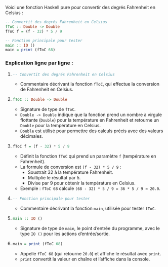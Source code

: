 Voici une fonction Haskell pure pour convertir des degrés Fahrenheit en Celsius :

```haskell
-- Convertit des degrés Fahrenheit en Celsius
fToC :: Double -> Double
fToC f = (f - 32) * 5 / 9

-- Fonction principale pour tester
main :: IO ()
main = print (fToC 68)
```


### Explication ligne par ligne :

1. ```haskell
   -- Convertit des degrés Fahrenheit en Celsius
   ```
   - Commentaire décrivant la fonction `fToC`, qui effectue la conversion de Fahrenheit en Celsius.

2. ```haskell
   fToC :: Double -> Double
   ```
   - Signature de type de `fToC`.
   - `Double -> Double` indique que la fonction prend un nombre à virgule flottante (`Double`) pour la température en Fahrenheit et retourne un `Double` pour la température en Celsius.
   - `Double` est utilisé pour permettre des calculs précis avec des valeurs décimales.

3. ```haskell
   fToC f = (f - 32) * 5 / 9
   ```
   - Définit la fonction `fToC` qui prend un paramètre `f` (température en Fahrenheit).
   - La formule de conversion est `(f - 32) * 5 / 9` :
     - Soustrait 32 à la température Fahrenheit.
     - Multiplie le résultat par 5.
     - Divise par 9 pour obtenir la température en Celsius.
   - Exemple : `fToC 68` calcule `(68 - 32) * 5 / 9 = 36 * 5 / 9 ≈ 20.0`.

4. ```haskell
   -- Fonction principale pour tester
   ```
   - Commentaire décrivant la fonction `main`, utilisée pour tester `fToC`.

5. ```haskell
   main :: IO ()
   ```
   - Signature de type de `main`, le point d’entrée du programme, avec le type `IO ()` pour les actions d’entrée/sortie.

6. ```haskell
   main = print (fToC 68)
   ```
   - Appelle `fToC 68` (qui retourne `20.0`) et affiche le résultat avec `print`.
   - `print` convertit la valeur en chaîne et l’affiche dans la console.





